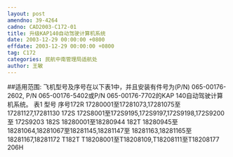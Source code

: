 ```yaml
---
layout: post
amendno: 39-4264
cadno: CAD2003-C172-01
title: 升级KAP140自动驾驶计算机系统
date: 2003-12-29 00:00:00 +0800
effdate: 2003-12-29 00:00:00 +0800
tag: C172
categories: 民航中南管理局适航处
author: 王敏
---
```


##适用范围:
飞机型号及序号在以下表1中，并且安装有件号为(P/N) 065-00176-2602, P/N 065-00176-5402或P/N 065-00176-7702的KAP 140自动驾驶计算机系统。
表1 型号 序号172R 17280001至17281073,17281075至17281127,17281130 172S 172S8001至172S9195,172S9197,172S9198,172S9200至
172S9203 182S 18280001至18280944 182T 18280945至18281064,18281067至18281145,18281147至
18281163,18281165至18281167,18281172 T182T T18208001至T18208109,T18208111至T18208177
206H

